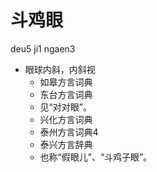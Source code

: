 # 斗鸡眼
deu5 ji1 ngaen3
+ 眼球内斜，内斜视
  * 如皋方言词典
  * 东台方言词典
  + 见“对对眼”。
  * 兴化方言词典
  * 泰州方言词典4
  * 泰兴方言辞典
  + 也称“假眼儿”、“斗鸡子眼”。
